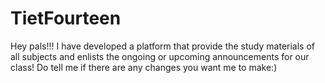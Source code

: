 # TietFourteen
Hey pals!!!
I have developed a platform that provide the study materials of all subjects and enlists the ongoing or upcoming announcements for our class! 
Do tell me if there are any changes you want me to make:)
